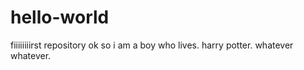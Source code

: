 # hello-world
fiiiiiiiirst repository
ok so i am a boy who lives. harry potter. whatever whatever. 

